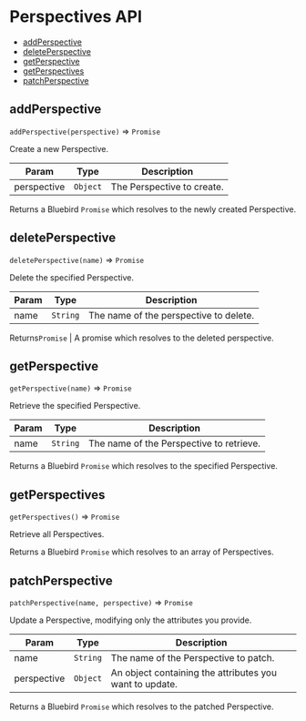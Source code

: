 # Perspectives API

- [addPerspective](#addperspective)
- [deletePerspective](#deleteperspective)
- [getPerspective](#getperspective)
- [getPerspectives](#getperspectives)
- [patchPerspective](#patchperspective)


## addPerspective
`addPerspective(perspective)` => `Promise`

Create a new Perspective.

| Param | Type | Description |
| --- | --- | --- |
| perspective | `Object` | The Perspective to create. |

Returns a Bluebird `Promise` which resolves to the newly created Perspective.


## deletePerspective
`deletePerspective(name)` => `Promise`

Delete the specified Perspective.

| Param | Type | Description |
| --- | --- | --- |
| name | `String` | The name of the perspective to delete. |

Returns`Promise` | A promise which resolves to the deleted perspective.


## getPerspective
`getPerspective(name)` => `Promise`

Retrieve the specified Perspective.

| Param | Type | Description |
| --- | --- | --- |
| name | `String` | The name of the Perspective to retrieve. |

Returns a Bluebird `Promise` which resolves to the specified Perspective.


## getPerspectives
`getPerspectives()` => `Promise`

Retrieve all Perspectives.

Returns a Bluebird `Promise` which resolves to an array of Perspectives.


## patchPerspective
`patchPerspective(name, perspective)` => `Promise`

Update a Perspective, modifying only the attributes you provide.

| Param | Type | Description |
| --- | --- | --- |
| name | `String` | The name of the Perspective to patch. |
| perspective | `Object` | An object containing the attributes you want to update. |

Returns a Bluebird `Promise` which resolves to the patched Perspective.

